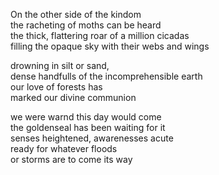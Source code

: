 On the other side of the kindom  
the racheting of moths can be heard  
the thick, flattering roar of a million cicadas  
filling the opaque sky with their webs and wings

drowning in silt or sand,  
dense handfulls of the incomprehensible earth  
our love of forests has  
marked our divine communion

we were warnd this day would come  
the goldenseal has been waiting for it  
senses heightened, awarenesses acute  
ready for whatever floods  
or storms are to come its way

